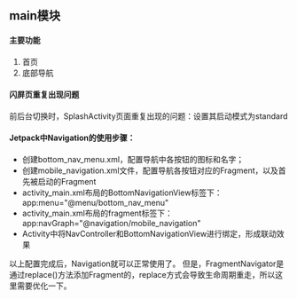 ## main模块

#### 主要功能
1. 首页
2. 底部导航

#### 闪屏页重复出现问题
前后台切换时，SplashActivity页面重复出现的问题：设置其启动模式为standard

#### Jetpack中Navigation的使用步骤：
- 创建bottom_nav_menu.xml，配置导航中各按钮的图标和名字； 
- 创建mobile_navigation.xml文件，配置导航各按钮对应的Fragment，以及首先被启动的Fragment
- activity_main.xml布局的BottomNavigationView标签下：app:menu="@menu/bottom_nav_menu"
- activity_main.xml布局的fragment标签下：app:navGraph="@navigation/mobile_navigation"
- Activity中将NavController和BottomNavigationView进行绑定，形成联动效果

以上配置完成后，Navigation就可以正常使用了。
但是，FragmentNavigator是通过replace()方法添加Fragment的，replace方式会导致生命周期重走，所以这里需要优化一下。

